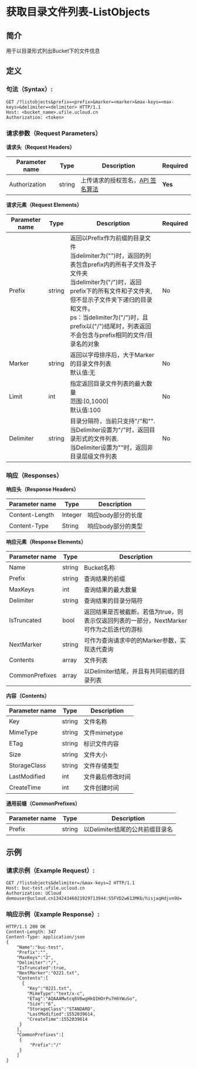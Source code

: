 # 获取目录文件列表-ListObjects

## 简介

用于以目录形式列出Bucket下的文件信息

## 定义

### 句法（Syntax）:

```
GET /?listobjects&prefix=<prefix>&marker=<marker>&max-keys=<max-keys>&delimiter=<delimiter> HTTP/1.1
Host: <bucket_name>.ufile.ucloud.cn
Authorization: <token>
```

### 请求参数（Request Parameters）

**请求头（Request Headers）**

|Parameter name|Type|Description|Required|
|---|---|---|---|
|Authorization|string|上传请求的授权签名，[API 签名算法](https://docs.ucloud.cn/ufile/api/authorization?id=%e6%96%87%e4%bb%b6%e7%ae%a1%e7%90%86%e7%ad%be%e5%90%8d%e7%ae%97%e6%b3%95) 	|**Yes**|

**请求元素（Request Elements）**

|Parameter name|Type|Description|Required|
|---|---|---|---|
|Prefix|string|返回以Prefix作为前缀的目录文件<br>当delimiter为("")时，返回的列表包含prefix内的所有子文件及子文件夹<br>当delimiter为("/")时，返回prefix下的所有文件和子文件夹,但不显示子文件夹下递归的目录和文件。<br>ps：当delimiter为("/")时，且prefix以("/")结尾时，列表返回不会包含与prefix相同的文件/目录名的对象|No|
|Marker|string|返回以字母排序后，大于Marker的目录文件列表<br>默认值:无|No|
|Limit|int|指定返回目录文件列表的最大数量<br>范围:[0,1000]<br>默认值:100|No|
|Delimiter|string|目录分隔符，当前只支持"/"和"".<br>当Delimiter设置为"/"时，返回目录形式的文件列表.<br>当Delimiter设置为""时，返回非目录层级文件列表|No|

### 响应（Responses）

**响应头（Response Headers）**

|Parameter name|Type|Description|
|---|---|---|
|Content-Length|Integer|响应body部分的长度|
|Content-Type|String|响应body部分的类型|

**响应元素（Response Elements）**

|Parameter name|Type|Description|
|---|---|---|
|Name|string|Bucket名称|
|Prefix|string|查询结果的前缀|
|MaxKeys|int|查询结果的最大数量|
|Delimiter|string|查询结果的目录分隔符|
|IsTruncated|bool|返回结果是否被截断。若值为true，则表示仅返回列表的一部分，NextMarker可作为之后迭代的游标|
|NextMarker|string|可作为查询请求中的的Marker参数，实现迭代查询|
|Contents|array|文件列表|
|CommonPrefixes|array|以Delimiter结尾，并且有共同前缀的目录列表|

**内容（Contents）**

|Parameter name|Type|Description|
|---|---|---|
|Key|string|文件名称|
|MimeType|string|文件mimetype|
|ETag|string|标识文件内容|
|Size|string|文件大小|
|StorageClass|string|文件存储类型|
|LastModified|int|文件最后修改时间|
|CreateTime|int|文件创建时间|

**通用前缀（CommonPrefixes）**

|Parameter name|Type|Description|
|---|---|---|
|Prefix|string|以Delimiter结尾的公共前缀目录名|

## 示例

### 请求示例（Example Request）:
```
GET /?listobjects&delimiter=/&max-keys=2 HTTP/1.1
Host: buc-test.ufile.ucloud.cn
Authorization: UCloud demouser@ucloud.cn13424346821929713944:S5FVD2w613MKb/hisjaqHdjvn9U=
```

### 响应示例（Example Response）:
```
HTTP/1.1 200 OK
Content-Length: 347
Content-Type: application/json
{
    "Name":"buc-test",
    "Prefix":"",
    "MaxKeys":"2",
    "Delimiter":"/",
    "IsTruncated":true,
    "NextMarker":"0221.txt",
    "Contents":[
      {
        "Key":"0221.txt",
        "MimeType":"text/x-c",
        "ETag":"AQAAAMwtcq6V6wgHkQIHOrPu7H6YWuSo",
        "Size":"6",
        "StorageClass":"STANDARD",
        "LastModified":1552039614,
        "CreateTime":1552039614
     }
    ],
    "CommonPrefixes":[
     {
         "Prefix":"/"
     }
    ]
}
```

